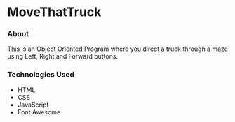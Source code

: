 # MoveThatTruck

### About
This is an Object Oriented Program where you direct a truck through a maze using Left, Right and Forward buttons.

### Technologies Used
* HTML
* CSS
* JavaScript
* Font Awesome
